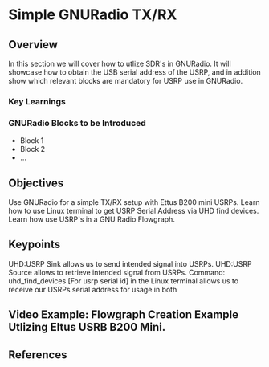 # Simple GNURadio TX/RX
## Overview
In this section we will cover how to utlize SDR's in GNURadio. It will showcase how to obtain the USB serial address of the USRP, and in addition show which relevant blocks are mandatory for USRP use in GNURadio. 

### Key Learnings


### GNURadio Blocks to be Introduced
* Block 1
* Block 2
* ...

## Objectives 
Use GNURadio for a simple TX/RX setup with Ettus B200 mini USRPs. 
Learn how to use Linux terminal to get USRP Serial Address via UHD find devices.
Learn how use USRP's in a GNU Radio Flowgraph.
## Keypoints
UHD:USRP Sink allows us to send intended signal into USRPs.​
UHD:USRP Source allows to retrieve intended signal from USRPs.
Command: uhd_find_devices [For usrp serial id] in the Linux terminal allows us to receive our USRPs serial address for usage in both 
## Video Example: Flowgraph Creation Example Utlizing Eltus USRB B200 Mini.


## References